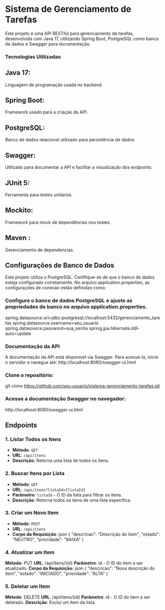 # Sistema de Gerenciamento de Tarefas

Este projeto é uma API RESTful para gerenciamento de tarefas, desenvolvida com Java 17, utilizando Spring Boot, PostgreSQL como banco de dados e Swagger para documentação.

### Tecnologias Utilizadas
## Java 17: 
Linguagem de programação usada no backend.
## Spring Boot:
Framework usado para a criação da API.
## PostgreSQL: 
Banco de dados relacional utilizado para persistência de dados.
## Swagger:
Utilizado para documentar a API e facilitar a visualização dos endpoints.
## JUnit 5: 
Ferramenta para testes unitários.
## Mockito:
Framework para mock de dependências nos testes.
## Maven :
Gerenciamento de dependencias.
## Configurações de Banco de Dados
Este projeto utiliza o PostgreSQL. Certifique-se de que o banco de dados esteja configurado corretamente. No arquivo application.properties, as configurações de conexão estão definidas como:


### Configure o banco de dados PostgreSQL e ajuste as propriedades do banco no arquivo application.properties.
spring.datasource.url=jdbc:postgresql://localhost:5432/gerenciamento_tarefas
spring.datasource.username=seu_usuario
spring.datasource.password=sua_senha
spring.jpa.hibernate.ddl-auto=update

### Documentação da API
A documentação da API está disponível via Swagger. Para acessá-la, inicie o servidor e navegue até:
http://localhost:8080/swagger-ui.html

### Clone o repositório:
git clone https://github.com/seu-usuario/sistema-gerenciamento-tarefas.git

### Acesse a documentação Swagger no navegador:
http://localhost:8080/swagger-ui.html

## Endpoints

### 1. **Listar Todos os Itens**
- **Método**: `GET`
- **URL**: `/api/itens`
- **Descrição**: Retorna uma lista de todos os itens.

### 2. **Buscar Itens por Lista**
- **Método**: `GET`
- **URL**: `/api/itens?listaId={listaId}`
- **Parâmetro**: `listaId` - O ID da lista para filtrar os itens.
- **Descrição**: Retorna todos os itens de uma lista específica.

### 3. **Criar um Novo Item**
- **Método**: `POST`
- **URL**: `/api/itens`
- **Corpo da Requisição**:
  json
  {
    "descricao": "Descrição do item",
    "estado": "NEUTRO",
    "prioridade": "BAIXA"
  }
### 4. Atualizar um Item
**Método**: PUT
**URL**: /api/itens/{id}
**Parâmetro**: id - O ID do item a ser atualizado.
**Corpo da Requisição:**
json
{
  "descricao": "Nova descrição do item",
  "estado": "INICIADO",
  "prioridade": "ALTA"
}

### 5. Deletar um Item
**Método**: DELETE
**URL**: /api/itens/{id}
**Parâmetro**: id - O ID do item a ser deletado.
**Descrição**: Exclui um item da lista.

